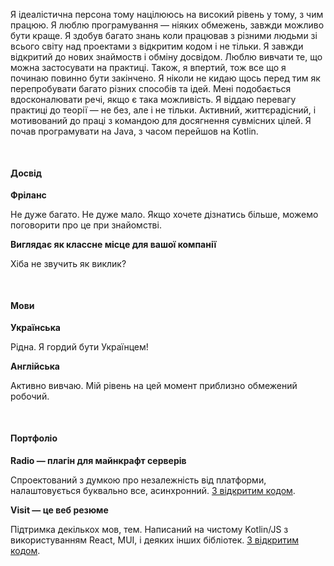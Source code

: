 Я ідеалістична персона тому націлююсь на високий рівень у тому, з чим працюю. Я люблю програмування — ніяких обмежень, завжди можливо бути краще. Я здобув багато знань коли працював з різними людьми зі всього світу над проектами з відкритим кодом і не тільки. Я завжди відкритий до нових знаймоств і обміну досвідом. Люблю вивчати те, що можна застосувати на практиці. Також, я впертий, тож все що я починаю повинно бути закінчено. Я ніколи не кидаю щось перед тим як перепробувати багато різних способів та ідей. Мені подобається вдосконалювати речі, якщо є така можливість. Я віддаю перевагу практиці до теорії — не без, але і не тільки. Активний, життєрадісний, і мотивований до праці з командою для досягнення сувмісних цілей. Я почав програмувати на Java, з часом перейшов на Kotlin.

<pre>

</pre>

#### Досвід

**Фріланс**

Не дуже багато. Не дуже мало. Якщо хочете дізнатись більше, можемо поговорити про це при знайомстві.

**Виглядає як классне місце для вашої компанії**

Хіба не звучить як виклик?

<pre>

</pre>

#### Мови

**Українська**

Рідна. Я гордий бути Українцем!

**Англійська**

Активно вивчаю. Мій рівень на цей момент приблизно обмежений робочий.

<pre>

</pre>

#### Портфоліо

**Radio — плагін для майнкрафт серверів**

Спроектований з думкою про незалежність від платформи, налаштовується буквально все, асинхронний. [З відкритим кодом](https://github.com/vie10/radio).

**Visit — це веб резюме**

Підтримка декількох мов, тем. Написаний на чистому Kotlin/JS з використуванням React, MUI, і деяких інших бібліотек. [З відкритим кодом](https://github.com/vie10/visit).
